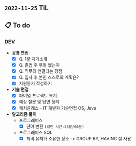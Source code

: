 ## `2022-11-25` TIL

## 📋 To do

### DEV

+ **공통 면접**
  + [x] Q. 1분 자기소개
  + [x] Q. 졸업 후 무얼 했는지
  + [x] Q. 직무와 연결되는 장점
  + [x] Q. 입사 후 본인 스스로의 계획은?
  + [x] 지원동기 작성하기

+ **기술 면접**
  + [x] 파이널 프로젝트 복기
  + [x] 예상 질문 및 답변 정리
  + [x] 캐치클래스 - IT 개발자 기술면접 OS, Java

+ **알고리즘 풀이**
  + 프로그래머스
    + [x] 단어 변환 `(걸린 시간:25분/60분)`
  + 프로그래머스 SQL
    + [x] 헤비 유저가 소유한 장소 -> GROUP BY, HAVING 절 사용